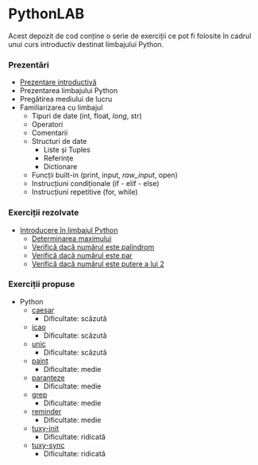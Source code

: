 # PythonLAB

Acest depozit de cod conține o serie de exerciții ce pot fi folosite în cadrul unui curs introductiv destinat limbajului Python.

### Prezentări

- [Prezentare introductivă](/python/prezentare/Introducere.md)
- Prezentarea limbajului Python
- Pregătirea mediului de lucru
- Familiarizarea cu limbajul
    - Tipuri de date (int, float, *long*, str)
    - Operatori
    - Comentarii
    - Structuri de date
        - Liste și Tuples
        - Referințe
        - Dictionare
    - Funcții built-in (print, input, *raw_input*, open)
    - Instrucțiuni condiționale (if - elif - else)
    - Instrucțiuni repetitive (for, while)


### Exerciții rezolvate

- [Introducere în limbajul Python](/prezentare/Introducere.md)
    - [Determinarea maximului](/python/exemple/maxim.py)
    - [Verifică dacă numărul este palindrom](/python/exemple/palindrom.py)
    - [Verifică dacă numărul este par](/python/exemple/par.py)
    - [Verifică dacă numărul este putere a lui 2](/python/exemple/putere.py)


### Exerciții propuse

- Python
    - [caesar](/python/exercitii/caesar)
        - Dificultate: scăzută
    - [icao](/python/exercitii/icao)
        - Dificultate: scăzută
    - [unic](/python/exercitii/unic)
        - Dificultate: scăzută
    - [paint](/python/exercitii/paint)
        - Dificultate: medie
    - [paranteze](/python/exercitii/paranteze)
        - Dificultate: medie
    - [grep](/python/exercitii/grep)
        - Dificultate: medie
    - [reminder](/python/exercitii/reminder)
        - Dificultate: medie
    - [tuxy-init](/python/exercitii/tuxy-init)
        - Dificultate: ridicată
    - [tuxy-sync](/python/exercitii/tuxy-sync)
        - Dificultate: ridicată
